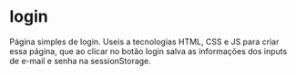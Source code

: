 # login
Página simples de login. Useis a tecnologias HTML, CSS e JS para criar essa página, que ao clicar no botão login salva as informações dos inputs de e-mail
e senha na sessionStorage.
